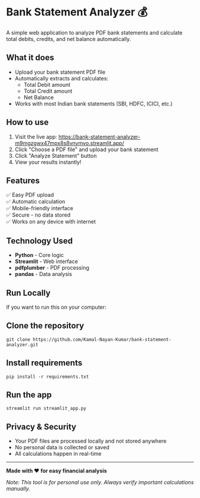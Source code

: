 # Bank Statement Analyzer 💰

A simple web application to analyze PDF bank statements and calculate total debits, credits, and net balance automatically.

## What it does

- Upload your bank statement PDF file
- Automatically extracts and calculates:
  - Total Debit amount
  - Total Credit amount  
  - Net Balance
- Works with most Indian bank statements (SBI, HDFC, ICICI, etc.)

## How to use

1. Visit the live app: https://bank-statement-analyzer-m9mgzgwx47mpx8s8vnymvo.streamlit.app/
2. Click "Choose a PDF file" and upload your bank statement
3. Click "Analyze Statement" button
4. View your results instantly!

## Features

✅ Easy PDF upload  
✅ Automatic calculation  
✅ Mobile-friendly interface  
✅ Secure - no data stored  
✅ Works on any device with internet  

## Technology Used

- **Python** - Core logic
- **Streamlit** - Web interface
- **pdfplumber** - PDF processing
- **pandas** - Data analysis

## Run Locally

If you want to run this on your computer:

## Clone the repository
```git clone https://github.com/Kamal-Nayan-Kumar/bank-statement-analyzer.git```

## Install requirements
```pip install -r requirements.txt```

## Run the app
```streamlit run streamlit_app.py```


## Privacy & Security

- Your PDF files are processed locally and not stored anywhere
- No personal data is collected or saved
- All calculations happen in real-time

---

**Made with ❤️ for easy financial analysis**

*Note: This tool is for personal use only. Always verify important calculations manually.*
